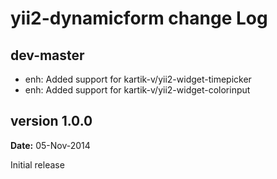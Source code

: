 yii2-dynamicform change Log
==========================

dev-master
----------
- enh: Added support for kartik-v/yii2-widget-timepicker
- enh: Added support for kartik-v/yii2-widget-colorinput


version 1.0.0
-------------
**Date:** 05-Nov-2014

Initial release
